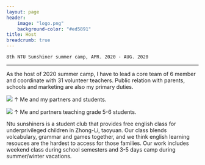 ```yaml
---
layout: page
header:
    image: "logo.png"
    background-color: "#ed5891"
title: Host
breadcrumb: true   
---
```


`8th NTU Sunshiner summer camp, APR. 2020 - AUG. 2020`

---

As the host of 2020 summer camp, I have to lead a core team of 6 member and coordinate with 31 volunteer teachers. Public relation with parents, schools and marketing are also my primary duties. 

![](https://i.imgur.com/YVeiDMa.jpg)
&uarr; Me and my partners and students.

![](https://i.imgur.com/b2FOyZQ.jpg)
&uarr; Me and partners teaching grade 5-6 students.


Ntu sunshiners is a student club that provides free english class for underprivileged children in Zhong-Li, taoyuan. Our class blends volcabulary, grammar and games together, and we think english learning resouces are the hardest to access for those families. Our work includes weekend class during school semesters and 3-5 days camp during summer/winter vacations.
